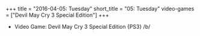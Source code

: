 +++
title = "2016-04-05: Tuesday"
short_title = "05: Tuesday"
video-games = ["Devil May Cry 3 Special Edition"]
+++


* Video Game: Devil May Cry 3 Special Edition {PS3} /b/